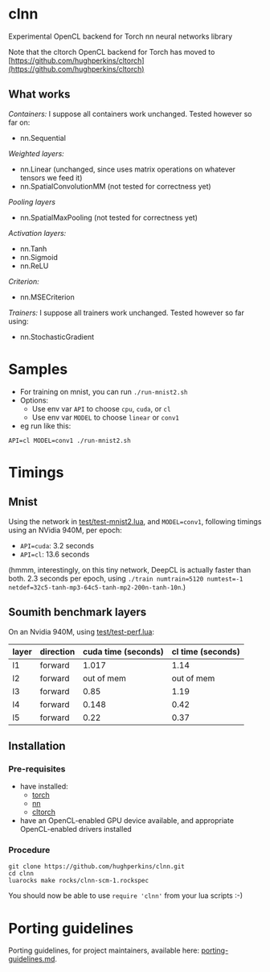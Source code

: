 # clnn

Experimental OpenCL backend for Torch nn neural networks library

Note that the cltorch OpenCL backend for Torch has moved to [https://github.com/hughperkins/cltorch](https://github.com/hughperkins/cltorch)

## What works

*Containers:*
I suppose all containers work unchanged.  Tested however so far on:
* nn.Sequential

*Weighted layers:*
* nn.Linear (unchanged, since uses matrix operations on whatever tensors we feed it)
* nn.SpatialConvolutionMM (not tested for correctness yet)

*Pooling layers*
* nn.SpatialMaxPooling (not tested for correctness yet)

*Activation layers:*
* nn.Tanh
* nn.Sigmoid
* nn.ReLU

*Criterion:*
* nn.MSECriterion

*Trainers:*
I suppose all trainers work unchanged.  Tested however so far using:
* nn.StochasticGradient

# Samples

* For training on mnist, you can run `./run-mnist2.sh`
* Options:
  * Use env var `API` to choose `cpu`, `cuda`, or `cl`
  * Use env var `MODEL` to choose `linear` or `conv1`
* eg run like this:
```
API=cl MODEL=conv1 ./run-mnist2.sh
```

# Timings

## Mnist

Using the network in [test/test-mnist2.lua](test-mnist2.lua), and `MODEL=conv1`, following timings using an NVidia 940M, per epoch:
* `API=cuda`: 3.2 seconds
* `API=cl`: 13.6 seconds

(hmmm, interestingly, on this tiny network, DeepCL is actually faster than both.  2.3 seconds per epoch, using `./train numtrain=5120 numtest=-1 netdef=32c5-tanh-mp3-64c5-tanh-mp2-200n-tanh-10n`.)

## Soumith benchmark layers

On an Nvidia 940M, using [test/test-perf.lua](test/test-perf.lua):

| layer | direction | cuda time (seconds) | cl time (seconds) |
|-------|-----------|---------------------|----------------|
| l1    | forward   | 1.017               | 1.14    |
| l2    | forward   | out of mem          | out of mem     |
| l3    | forward   | 0.85                | 1.19 |
| l4    | forward   | 0.148                | 0.42 |
| l5    | forward   | 0.22                | 0.37 |

## Installation

### Pre-requisites

* have installed:
  * [torch](https://github.com/torch/torch7)
  * [nn](https://github.com/torch/nn)
  * [cltorch](https://github.com/hughperkins/cltorch)
* have an OpenCL-enabled GPU device available, and appropriate OpenCL-enabled drivers installed

### Procedure

```
git clone https://github.com/hughperkins/clnn.git
cd clnn
luarocks make rocks/clnn-scm-1.rockspec
```

You should now be able to use `require 'clnn'` from your lua scripts :-)

# Porting guidelines

Porting guidelines, for project maintainers, available here: [porting-guidelines.md](doc/porting-guidelines.md).


